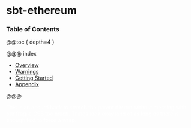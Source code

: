 # sbt-ethereum

### Table of Contents

@@toc { depth=4 }

@@@ index

* [Overview](overview.md)
* [Warnings](warnings.md)
* [Getting Started](getting_started.md)
* [Appendix](appendix/index.md)

@@@

<div style="color: white;">
  This is an absurd hack to stretch the parent div out without messing with our fragile CSS too much.
  Things look okay kind of as long as there is enough text to force a wrap.
</div>

